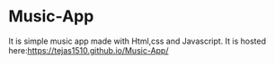 # Music-App
It is simple music app made with Html,css and Javascript.
It is hosted here:https://tejas1510.github.io/Music-App/
